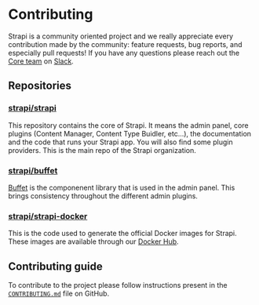 # Contributing

Strapi is a community oriented project and we really appreciate every contribution made by the community: feature requests, bug reports, and especially pull requests! If you have any questions please reach out the [Core team](https://strapi.io/company) on [Slack](https://slack.strapi.io).

## Repositories

### [strapi/strapi](https://github.com/strapi/strapi)

This repository contains the core of Strapi. It means the admin panel, core plugins (Content Manager, Content Type Buidler, etc...), the documentation and the code that runs your Strapi app. You will also find some plugin providers. This is the main repo of the Strapi organization.

### [strapi/buffet](https://github.com/strapi/buffet)

[Buffet](https://buffetjs.io) is the componenent library that is used in the admin panel. This brings consistency throughout the different admin plugins.

### [strapi/strapi-docker](https://github.com/strapi/strapi-docker)

This is the code used to generate the official Docker images for Strapi. These images are available through our [Docker Hub](https://hub.docker.com/r/strapi/strapi).

## Contributing guide

To contribute to the project please follow instructions present in the [`CONTRIBUTING.md`](https://github.com/strapi/strapi/blob/master/CONTRIBUTING.md) file on GitHub.
